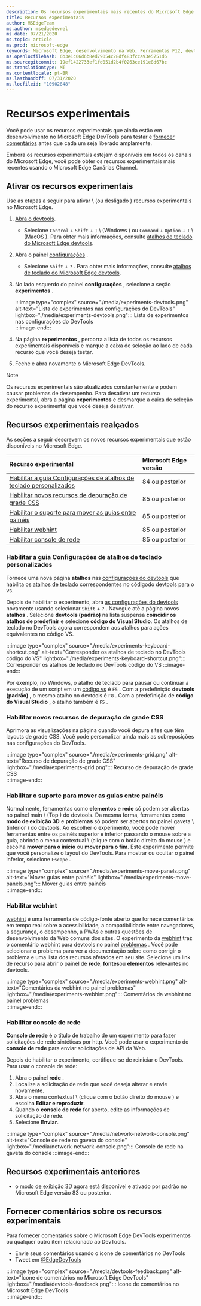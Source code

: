 ```yaml
---
description: Os recursos experimentais mais recentes do Microsoft Edge DevTools
title: Recursos experimentais
author: MSEdgeTeam
ms.author: msedgedevrel
ms.date: 07/21/2020
ms.topic: article
ms.prod: microsoft-edge
keywords: Microsoft Edge, desenvolvimento na Web, Ferramentas F12, devtools, experimento
ms.openlocfilehash: 6b3e1c06d6b8ed79054c28df483fcca93e5751d6
ms.sourcegitcommit: 19ef1422733ef1fd051d2b4f0263ce191e8d67bc
ms.translationtype: MT
ms.contentlocale: pt-BR
ms.lasthandoff: 07/31/2020
ms.locfileid: "10902848"
---
```

# Recursos experimentais  

Você pode usar os recursos experimentais que ainda estão em desenvolvimento no Microsoft Edge DevTools para testar e [fornecer comentários](#providing-feedback-on-experimental-features) antes que cada um seja liberado amplamente.  

Embora os recursos experimentais estejam disponíveis em todos os canais do Microsoft Edge, você pode obter os recursos experimentais mais recentes usando o Microsoft Edge Canárias Channel.  

## Ativar os recursos experimentais  

Use as etapas a seguir para ativar \ (ou desligado \) recursos experimentais no Microsoft Edge.  

1.  [Abra o devtools][DevtoolsOpen].  
     *   Selecione `Control` + `Shift` + `I` \ (Windows \) ou `Command` + `Option` + `I` \ (MacOS \).  Para obter mais informações, consulte [atalhos de teclado do Microsoft Edge devtools][DevToolsShortcuts].  
1.  Abra o painel [configurações][DevToolsCustomizeSettings] .  
    *   Selecione `Shift` + `?` .  Para obter mais informações, consulte [atalhos de teclado do Microsoft Edge devtools][DevToolsShortcuts].  
1.  No lado esquerdo do painel **configurações** , selecione a seção **experimentos** .  
    
    :::image type="complex" source="./media/experiments-devtools.png" alt-text="Lista de experimentos nas configurações do DevTools" lightbox="./media/experiments-devtools.png":::
       Lista de experimentos nas configurações do DevTools  
    :::image-end:::  
    
1.  Na página **experimentos** , percorra a lista de todos os recursos experimentais disponíveis e marque a caixa de seleção ao lado de cada recurso que você deseja testar.  
1.  Feche e abra novamente o Microsoft Edge DevTools.  

> [!NOTE]
> Os recursos experimentais são atualizados constantemente e podem causar problemas de desempenho.  Para desativar um recurso experimental, abra a página **experimentos** e desmarque a caixa de seleção do recurso experimental que você deseja desativar.  

## Recursos experimentais realçados  

As seções a seguir descrevem os novos recursos experimentais que estão disponíveis no Microsoft Edge.  

| Recurso experimental | Microsoft Edge versão |  
|:--- |:--- |  
| [Habilitar a guia Configurações de atalhos de teclado personalizados](#enable-custom-keyboard-shortcuts-settings-tab) | 84 ou posterior |
| [Habilitar novos recursos de depuração de grade CSS](#enable-new-css-grid-debugging-features) | 85 ou posterior |  
| [Habilitar o suporte para mover as guias entre painéis](#enable-support-to-move-tabs-between-panels) | 85 ou posterior |  
| [Habilitar webhint](#enable-webhint) | 85 ou posterior | 
| [Habilitar console de rede](#enable-network-console) | 85 ou posterior |

### Habilitar a guia Configurações de atalhos de teclado personalizados

Fornece uma nova página **atalhos** nas [configurações do devtools][DevToolsCustomizeSettings] que habilita os [atalhos de teclado][DevToolsShortcuts] correspondentes no [código][VisualstudioCode]do devtools para o vs.  

Depois de habilitar o experimento, abra [as configurações do devtools][DevToolsCustomizeSettings] novamente usando selecionar `Shift` + `?` .  Navegue até a página novos **atalhos** .  Selecione **devtools (padrão)** na lista suspensa **coincidir os atalhos de predefinir** e selecione **código do Visual Studio**.  Os atalhos de teclado no DevTools agora correspondem aos atalhos para ações equivalentes no código VS.  

:::image type="complex" source="./media/experiments-keyboard-shortcut.png" alt-text="Corresponder os atalhos de teclado no DevTools código do VS" lightbox="./media/experiments-keyboard-shortcut.png":::
   Corresponder os atalhos de teclado no DevTools código do VS
:::image-end:::  

Por exemplo, no Windows, o atalho de teclado para pausar ou continuar a execução de um script em um [código vs][VisualstudioCodeShortcutsKeyboardWindows] é `F5` .  Com a predefinição **devtools (padrão)** , o mesmo atalho no devtools é `F8` .  Com a predefinição de **código do Visual Studio** , o atalho também é `F5` .  

### Habilitar novos recursos de depuração de grade CSS  

Aprimora as visualizações na página quando você depura sites que têm layouts de grade CSS.  Você pode personalizar ainda mais as sobreposições nas configurações do DevTools.  

:::image type="complex" source="./media/experiments-grid.png" alt-text="Recurso de depuração de grade CSS" lightbox="./media/experiments-grid.png":::
   Recurso de depuração de grade CSS  
:::image-end:::  

<!--Available in Microsoft Edge version 85 and later.  -->  

### Habilitar o suporte para mover as guias entre painéis  

Normalmente, ferramentas como **elementos** e **rede** só podem ser abertas no painel main \ (Top \) do devtools.  Da mesma forma, ferramentas como **modo de exibição 3D** e **problemas** só podem ser abertos no painel gaveta \ (inferior \) do devtools.  Ao escolher o experimento, você pode mover ferramentas entre os painéis superior e inferior passando o mouse sobre a guia, abrindo o menu contextual \ (clique com o botão direito do mouse \) e escolha **mover para o início** ou **mover para o fim**.   Este experimento permite que você personalize o layout do DevTools.  Para mostrar ou ocultar o painel inferior, selecione `Escape` .  

:::image type="complex" source="./media/experiments-move-panels.png" alt-text="Mover guias entre painéis" lightbox="./media/experiments-move-panels.png":::
   Mover guias entre painéis  
:::image-end:::  

<!--Available in Microsoft Edge version 85 and later.  -->  

### Habilitar webhint  

[webhint][WebhintMain] é uma ferramenta de código-fonte aberto que fornece comentários em tempo real sobre a acessibilidade, a compatibilidade entre navegadores, a segurança, o desempenho, a PWAs e outras questões de desenvolvimento da Web comuns dos sites.  O experimento da [webhint][WebhintMain] traz o comentário webhint para devtools no painel [problemas][DevtoolsIssues] .  Você pode selecionar o problema para ver a documentação sobre como corrigir o problema e uma lista dos recursos afetados em seu site.  Selecione um link de recurso para abrir o painel de **rede**, **fontes**ou **elementos** relevantes no devtools.  

:::image type="complex" source="./media/experiments-webhint.png" alt-text="Comentários da webhint no painel problemas" lightbox="./media/experiments-webhint.png":::
   Comentários da webhint no painel problemas  
:::image-end:::      

<!--Available in Microsoft Edge version 85 and later.  -->  

### Habilitar console de rede

**Console de rede** é o título de trabalho de um experimento para fazer solicitações de rede sintéticas por http.  Você pode usar o experimento do **console de rede** para enviar solicitações de API da Web.  

Depois de habilitar o experimento, certifique-se de reiniciar o DevTools. Para usar o console de rede:
1.  Abra o painel **rede** .
1.  Localize a solicitação de rede que você deseja alterar e envie novamente.
1.  Abra o menu contextual \ (clique com o botão direito do mouse \) e escolha **Editar e reproduzir**. 
1.  Quando o **console de rede** for aberto, edite as informações de solicitação de rede.
1.  Selecione **Enviar**.  

:::image type="complex" source="./media/network-network-console.png" alt-text="Console de rede na gaveta do console" lightbox="./media/network-network-console.png":::
Console de rede na gaveta do console
:::image-end::: 

<!--Available in Microsoft Edge version 85 and later.  --> 

## Recursos experimentais anteriores  

*   o [modo de exibição 3D][Devtools3dViewIndex] agora está disponível e ativado por padrão no Microsoft Edge versão 83 ou posterior.  

## Fornecer comentários sobre os recursos experimentais  

Para fornecer comentários sobre o Microsoft Edge DevTools experimentos ou qualquer outro item relacionado ao DevTools.  

*   Envie seus comentários usando o ícone de comentários no DevTools  
*   Tweet em [@EdgeDevTools][TwitterEdgedevtools]  

:::image type="complex" source="./media/devtools-feedback.png" alt-text="Ícone de comentários no Microsoft Edge DevTools" lightbox="./media/devtools-feedback.png":::
   Ícone de comentários no Microsoft Edge DevTools  
:::image-end:::  

<!-- links -->  

[Devtools3dViewIndex]: ./3d-view/index.md "Modo de exibição 3D | Documentos da Microsoft"  
[DevtoolsIssues]: ./issues/index.md "Localizar e corrigir problemas com a ferramenta problemas do DevTools Microsoft Edge | Documentos da Microsoft"  
[DevToolsCustomizeSettings]: ./customize/index.md#settings "Configurações-personalizar o Microsoft Edge DevTools | Documentos da Microsoft"  
[DevToolsShortcuts]: ./shortcuts.md "Atalhos de teclado do Microsoft Edge DevTools | Documentos da Microsoft"  
[DevtoolsOpen]: ./open.md "Abrir o Microsoft Edge DevTools | Documentos da Microsoft"  

[TwitterEdgedevtools]: https://www.twitter.com/EdgeDevTools "Microsoft Edge DevTools | Twitter"  

[VisualstudioCode]: https://code.visualstudio.com "Código do Visual Studio"  
[VisualstudioCodeShortcutsKeyboardWindows]: https://code.visualstudio.com/shortcuts/keyboard-shortcuts-windows.pdf "Atalhos de teclado de código do Visual Studio para Windows | Código do Visual Studio"  

[WebhintMain]: https://webhint.io "webhint" 
